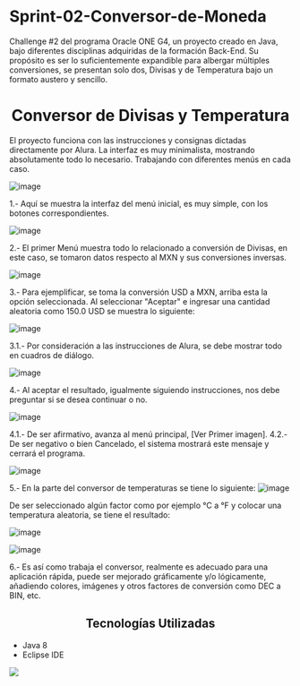 # Sprint-02-Conversor-de-Moneda
Challenge #2 del programa Oracle ONE G4, un proyecto creado en Java, bajo diferentes disciplinas adquiridas de la formación Back-End. Su propósito es ser lo suficientemente expandible para albergar múltiples conversiones, se presentan solo dos, Divisas y de Temperatura bajo un formato austero y sencillo. 

<h1 align="center">Conversor de Divisas y Temperatura </h1>

El proyecto funciona con las instrucciones y consignas dictadas directamente por Alura. La interfaz es muy minimalista, mostrando absolutamente todo lo necesario. Trabajando con diferentes menús en cada caso.

![image](https://user-images.githubusercontent.com/111110959/232956725-6bc01207-61b0-42a7-ac4a-94a4fa886f88.png)

1.- Aquí se muestra la interfaz del menú inicial, es muy simple, con los botones correspondientes.

![image](https://user-images.githubusercontent.com/111110959/232957164-90a5f9fe-173b-4fd9-9a31-8719861cdb60.png)

2.- El primer Menú muestra todo lo relacionado a conversión de Divisas, en este caso, se tomaron datos respecto al MXN y sus conversiones inversas.

![image](https://user-images.githubusercontent.com/111110959/232957355-fe8f3db2-6b52-4031-903c-cbea2a13447a.png)

3.- Para ejemplificar, se toma la conversión USD a MXN, arriba esta la opción seleccionada. Al seleccionar "Aceptar" e ingresar una cantidad aleatoria como 150.0 USD se muestra lo siguiente:

![image](https://user-images.githubusercontent.com/111110959/232957609-28c61442-3c2e-4be6-b9d7-1101c6955742.png)

3.1.- Por consideración a las instrucciones de Alura, se debe mostrar todo en cuadros de diálogo.

![image](https://user-images.githubusercontent.com/111110959/232957666-8bd35521-49d7-46f4-9df7-5e4a665a552b.png)

4.- Al aceptar el resultado, igualmente siguiendo instrucciones, nos debe preguntar si se desea continuar o no.

![image](https://user-images.githubusercontent.com/111110959/232957933-7dd8baf5-a28b-4d09-84a6-c64289b7901c.png)

4.1.- De ser afirmativo, avanza al menú principal, [Ver Primer imagen].
4.2.- De ser negativo o bien Cancelado, el sistema mostrará este mensaje y cerrará el programa.

![image](https://user-images.githubusercontent.com/111110959/232958166-53e962c5-814d-46d3-aec9-b9f8b08f9fc7.png)

5.- En la parte del conversor de temperaturas se tiene lo siguiente:
![image](https://user-images.githubusercontent.com/111110959/232958296-e1e9e7e6-64a9-4e85-8579-9e5cda20a690.png)

De ser seleccionado algún factor como por ejemplo °C a °F y colocar una temperatura aleatoria, se tiene el resultado:

![image](https://user-images.githubusercontent.com/111110959/232958506-d145abed-264f-4e89-b42f-d5b5d3b3d9d7.png)

![image](https://user-images.githubusercontent.com/111110959/232958555-d5d2740b-6cc9-4b1d-ac40-339c112a1cba.png)

6.- Es así como trabaja el conversor, realmente es adecuado para una aplicación rápida, puede ser mejorado gráficamente y/o lógicamente, añadiendo colores, imágenes y otros factores de conversión como DEC a BIN, etc. 

<h2 align="center">Tecnologías Utilizadas </h2>

* Java 8
* Eclipse IDE

<p align="left">
<img src="https://img.shields.io/conda/l/conda-forge/setuptools?style=flat-square">
</p>

